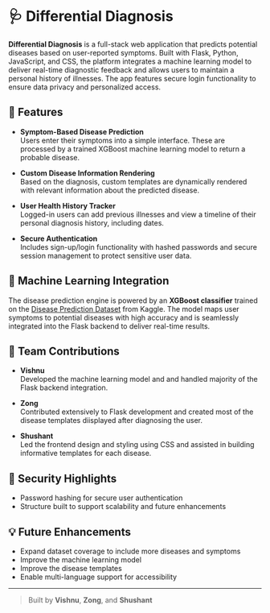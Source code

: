 # 🩺 Differential Diagnosis

**Differential Diagnosis** is a full-stack web application that predicts potential diseases based on user-reported symptoms. Built with Flask, Python, JavaScript, and CSS, the platform integrates a machine learning model to deliver real-time diagnostic feedback and allows users to maintain a personal history of illnesses. The app features secure login functionality to ensure data privacy and personalized access.

## 🚀 Features

- **Symptom-Based Disease Prediction**  
  Users enter their symptoms into a simple interface. These are processed by a trained XGBoost machine learning model to return a probable disease.

- **Custom Disease Information Rendering**  
  Based on the diagnosis, custom templates are dynamically rendered with relevant information about the predicted disease.

- **User Health History Tracker**  
  Logged-in users can add previous illnesses and view a timeline of their personal diagnosis history, including dates.

- **Secure Authentication**  
  Includes sign-up/login functionality with hashed passwords and secure session management to protect sensitive user data.

## 🧠 Machine Learning Integration

The disease prediction engine is powered by an **XGBoost classifier** trained on the [Disease Prediction Dataset](https://www.kaggle.com/datasets/kaushil268/disease-prediction-using-machine-learning) from Kaggle. The model maps user symptoms to potential diseases with high accuracy and is seamlessly integrated into the Flask backend to deliver real-time results.

## 👥 Team Contributions

- **Vishnu**  
  Developed the machine learning model and and handled majority of the Flask backend integration.

- **Zong**  
  Contributed extensively to Flask development and created most of the disease templates diisplayed after diagnosing the user.

- **Shushant**  
  Led the frontend design and styling using CSS and assisted in building informative templates for each disease.

## 🔐 Security Highlights

- Password hashing for secure user authentication
- Structure built to support scalability and future enhancements

## 💡 Future Enhancements

- Expand dataset coverage to include more diseases and symptoms  
- Improve the machine learning model 
- Improve the disease templates  
- Enable multi-language support for accessibility

---

> Built by **Vishnu**, **Zong**, and **Shushant**
